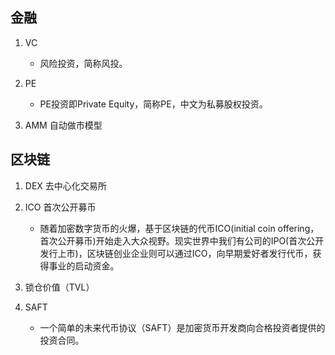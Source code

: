 ## 金融
1. VC
    - 风险投资，简称风投。

2. PE
    - PE投资即Private Equity，简称PE，中文为私募股权投资。

3. AMM 自动做市模型

## 区块链

1. DEX 去中心化交易所

2. ICO 首次公开募币
    - 随着加密数字货币的火爆，基于区块链的代币ICO(initial coin offering，首次公开募币)开始走入大众视野。现实世界中我们有公司的IPO(首次公开发行上市)，区块链创业企业则可以通过ICO，向早期爱好者发行代币，获得事业的启动资金。

3. 锁仓价值（TVL）

4. SAFT
    - 一个简单的未来代币协议（SAFT）是加密货币开发商向合格投资者提供的投资合同。
